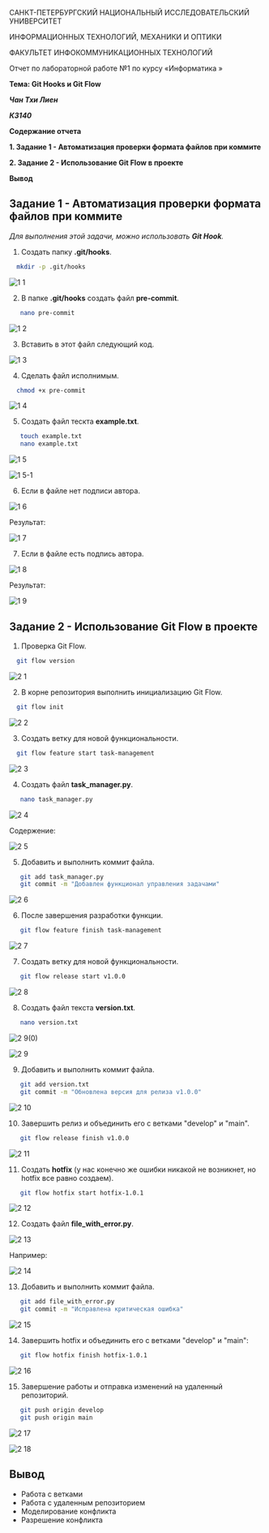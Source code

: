 САНКТ-ПЕТЕРБУРГСКИЙ НАЦИОНАЛЬНЫЙ ИССЛЕДОВАТЕЛЬСКИЙ УНИВЕРСИТЕТ

ИНФОРМАЦИОННЫХ ТЕХНОЛОГИЙ, МЕХАНИКИ И ОПТИКИ

ФАКУЛЬТЕТ ИНФОКОММУНИКАЦИОННЫХ ТЕХНОЛОГИЙ



Отчет по лабораторной работе №1 по курсу «Информатика »

**Тема: Git Hooks и Git Flow**

***Чан Тхи Лиен***

***К3140***

**Содержание отчета**

**1.	Задание 1 - Автоматизация проверки формата файлов при коммите**

**2.	Задание 2 - Использование Git Flow в проекте**

**Вывод**

## Задание 1 - Автоматизация проверки формата файлов при коммите

*Для выполнения этой задачи, можно использовать **Git Hook**.*

1. Создать папку **.git/hooks**.

 ```bash
   mkdir -p .git/hooks
   ```
![1 1](https://github.com/user-attachments/assets/bc19f7f0-fc66-4fba-9b85-ac0a20861e8a)

2. В папке **.git/hooks** создать файл **pre-commit**.

```bash
   nano pre-commit
   ```
![1 2](https://github.com/user-attachments/assets/46f1f618-3f8e-4a77-81e6-1f5a3a7857d5)

3. Вставить в этот файл следующий код.

![1 3](https://github.com/user-attachments/assets/6be9c68c-1034-4c1b-8cde-3054286da484)

4. Сделать файл исполнимым.

 ```bash
   chmod +x pre-commit
   ```
![1 4](https://github.com/user-attachments/assets/5281d331-2047-425b-acc2-ded75847934a)

5. Создать файл тескта **example.txt**.

```bash
   touch example.txt
   nano example.txt
   ```
![1 5](https://github.com/user-attachments/assets/247ba1b0-8d94-4092-a23f-3907a76dd076)

![1 5-1](https://github.com/user-attachments/assets/c09716b1-7443-4d5c-8d48-d3d97b009422)

6. Если в файле нет подписи автора.

![1 6](https://github.com/user-attachments/assets/d1511c23-901d-4d53-8aa9-345cdcad8eba)

Результат: 

![1 7](https://github.com/user-attachments/assets/82765ce3-c529-4d1c-bc63-29b0a0504559)

7. Если в файле есть подпись автора.

![1 8](https://github.com/user-attachments/assets/620bc717-99e8-4d3a-a707-03b1e9f67c95)

Результат:

![1 9](https://github.com/user-attachments/assets/944cc1e4-90ea-4890-9e40-22716af90e78)

## Задание 2 - Использование Git Flow в проекте

1. Проверка Git Flow.

 ```bash
   git flow version
   ```
![2 1](https://github.com/user-attachments/assets/769fdcd4-2248-4ac0-b1f7-218ae6819ca7)

2. В корне репозитория выполнить инициализацию Git Flow.

 ```bash
   git flow init
   ```
![2 2](https://github.com/user-attachments/assets/1f04bb97-7590-4ab8-8391-e91fe47b2dbd)

3. Создать ветку для новой функциональности.

 ```bash
   git flow feature start task-management
   ```
![2 3](https://github.com/user-attachments/assets/60e2048f-5f38-44ae-b84d-8ba363baafed)

4. Создать файл **task_manager.py**.

```bash
   nano task_manager.py
   ```
![2 4](https://github.com/user-attachments/assets/45ae9342-86ba-42ef-af6d-a0a974550b71)

Содержение:

![2 5](https://github.com/user-attachments/assets/5d373678-5479-4fde-9b91-c3f94b9f7179)

5. Добавить и выполнить коммит файла.

```bash
   git add task_manager.py
   git commit -m "Добавлен функционал управления задачами"
   ```
![2 6](https://github.com/user-attachments/assets/9055d223-c085-4b90-b0c3-f64536d671e5)

6. После завершения разработки функции.

```bash
   git flow feature finish task-management
   ```
![2 7](https://github.com/user-attachments/assets/fbc850ac-9a06-4285-8ba9-7d0cb197032d)

7. Создать ветку для новой функциональности.

```bash
   git flow release start v1.0.0
   ```
![2 8](https://github.com/user-attachments/assets/1bc839a4-ef4f-4227-9420-2f0974049eac)

8. Создать файл текста **version.txt**.

```bash
   nano version.txt
   ```
![2 9(0)](https://github.com/user-attachments/assets/b5385f5a-da9b-47a1-8c7b-227eda435857)

![2 9](https://github.com/user-attachments/assets/e028f19f-1f92-4567-8243-25ce6021fdc3)

9. Добавить и выполнить коммит файла.

```bash
   git add version.txt
   git commit -m "Обновлена версия для релиза v1.0.0"
   ```
![2 10](https://github.com/user-attachments/assets/4ea7a853-d670-4786-b213-5b25f3637bf7)

10. Завершить релиз и объединить его с ветками "develop" и "main".

```bash
   git flow release finish v1.0.0
   ```
![2 11](https://github.com/user-attachments/assets/7602a1e5-1f15-46d4-bd4a-61ffa7c7fb58)

11. Создать **hotfix** (у нас конечно же ошибки никакой не возникнет, но hotfix все равно создаем).

```bash
   git flow hotfix start hotfix-1.0.1
   ```
![2 12](https://github.com/user-attachments/assets/7b80b4ae-d7cf-4c58-9077-32c582ce389e)

12. Создать файл **file_with_error.py**.

![2 13](https://github.com/user-attachments/assets/c0bcd4d3-133b-4fd7-822e-5eb0c76b7549)

Например:

![2 14](https://github.com/user-attachments/assets/ee508bf8-6c18-4f2f-a543-8490942dd526)

13. Добавить и выполнить коммит файла.

```bash
   git add file_with_error.py
   git commit -m "Исправлена критическая ошибка"
   ```
![2 15](https://github.com/user-attachments/assets/1621c8ed-a586-48fd-aac4-3204ac8cfd42)

14. Завершить hotfix и объединить его с ветками "develop" и "main":

```bash
   git flow hotfix finish hotfix-1.0.1
   ```
![2 16](https://github.com/user-attachments/assets/0530d2da-b9d5-4c0a-899b-7eb1528c4a99)

15. Завершение работы и отправка изменений на удаленный репозиторий.

```bash
   git push origin develop
   git push origin main
   ```

![2 17](https://github.com/user-attachments/assets/ef7d62e3-8e7e-4672-b878-84e1ebc79852)

![2 18](https://github.com/user-attachments/assets/71c23d32-8d3a-4d84-adcc-1ad7ca4d3eeb)

## Вывод

- Работа с ветками
- Работа с удаленным репозиторием
- Моделирование конфликта
- Разрешение конфликта
